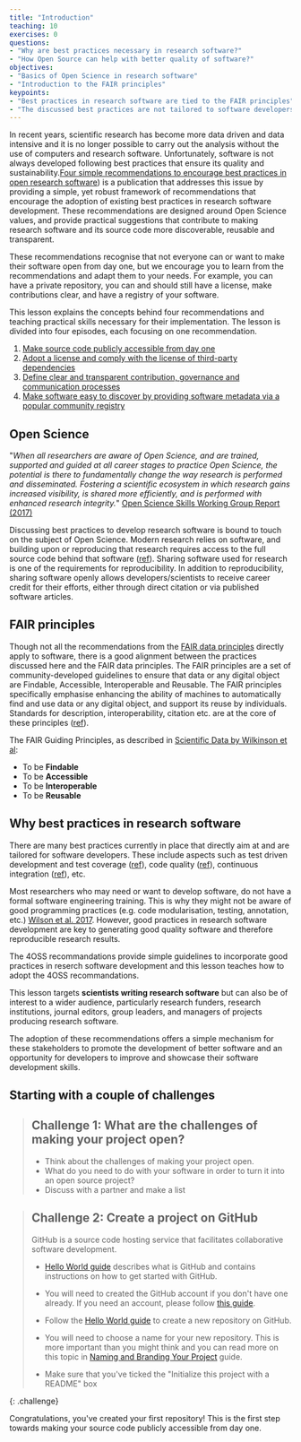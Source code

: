 ```yaml
---
title: "Introduction"
teaching: 10
exercises: 0
questions:
- "Why are best practices necessary in research software?"
- "How Open Source can help with better quality of software?"
objectives:
- "Basics of Open Science in research software"
- "Introduction to the FAIR principles"
keypoints:
- "Best practices in research software are tied to the FAIR principles"
- "The discussed best practices are not tailored to software developers, but rather to a wider audience"
---
```


In recent years, scientific research has become more data driven and data intensive and it is no longer possible to carry out the analysis without the use of computers and research software. Unfortunately, software is not always developed following best practices that ensure its quality and sustainability.[Four simple recommendations to encourage best practices in open research software](https://f1000research.com/articles/6-876/v1)) is a publication that addresses this issue by providing a simple, yet robust framework of recommendations that encourage the adoption of existing best practices in research software development. These recommendations are designed around Open Science values, and provide practical suggestions that contribute to making research software and its source code more discoverable, reusable and transparent.

These recommendations recognise that not everyone can or want to make their software open from day one, but we encourage you to learn from the recommendations and adapt them to your needs. For example, you can have a private repository, you can and should still have a license, make contributions clear, and have a registry of your software. 

This lesson explains the concepts behind four recommendations and teaching practical skills necessary for their implementation. The lesson is divided into four episodes, each focusing on one recommendation.

1. [Make source code publicly accessible from day one](../02-make-it-public/)
2. [Adopt a license and comply with the license of third-party dependencies](../03-use-license/)
3. [Define clear and transparent contribution, governance and communication processes](../04-contributions/)
4. [Make software easy to discover by providing software metadata via a popular community registry](../05-use-registry/)

## Open Science

"_When all researchers are aware of Open Science, and are trained, supported and guided at all career stages to practice Open Science, the potential is there to fundamentally change the way research is performed and disseminated. Fostering a scientific ecosystem in which research gains increased visibility, is shared more efficiently, and is performed with enhanced research integrity._" [Open Science Skills Working Group Report (2017)](https://ec.europa.eu/research/openscience/pdf/os_skills_wgreport_final.pdf#view=fit&pagemode=none)

Discussing best practices to develop research software is bound to touch on the subject of Open Science. Modern research relies on software, and building upon or reproducing that research requires access to the full source code behind that software ([ref](https://open-science-training-handbook.gitbook.io/book/examples-and-practical-guidance)). Sharing software used for research is one of the requirements for reproducibility. In addition to reproducibility, sharing software openly allows developers/scientists to receive career credit for their efforts, either through direct citation or via published software articles.

## FAIR principles

Though not all the recommendations from the [FAIR data principles](https://www.force11.org/group/fairgroup/fairprinciples) directly apply to software, there is a good alignment between the practices discussed here and the FAIR data principles. The FAIR principles are a set of community-developed guidelines to ensure that data or any digital object are Findable, Accessible, Interoperable and Reusable. The FAIR principles specifically emphasise enhancing the ability of machines to automatically find and use data or any digital object, and support its reuse by individuals. Standards for description, interoperability, citation etc. are at the core of these principles ([ref](https://www.incf.org/activities/standards-and-best-practices/what-is-fair)).

The FAIR Guiding Principles, as described in [Scientific Data by Wilkinson et al](https://www.nature.com/articles/sdata201618):
- To be **Findable**
- To be **Accessible**
- To be **Interoperable**
- To be **Reusable**

## Why best practices in research software

There are many best practices currently in place that directly aim at and are tailored for software developers. These include aspects such as test driven development and test coverage ([ref](https://github.com/r-lib/covr)), code quality ([ref](https://qaas.cyclopt.com/)), continuous integration ([ref](https://travis-ci.org)), etc. 

Most researchers who may need or want to develop software, do not have a formal software engineering training. This is why they might not be aware of good programming practices (e.g. code modularisation, testing, annotation, etc.) [Wilson et al. 2017](https://journals.plos.org/ploscompbiol/article?id=10.1371/journal.pcbi.1005510). 
However, good practices in research software development are key to generating good quality software and therefore reproducible research results. 

The 4OSS recommandations provide simple guidelines to incorporate good practices in reserch software development and this lesson teaches how to adopt the 4OSS recommandations.

This lesson targets **scientists writing research software** but can also be of interest to a wider audience, particularly research funders, research institutions, journal editors, group leaders, and managers of projects producing research software. 


The adoption of these recommendations offers a simple mechanism for these stakeholders to promote the development of better software and an opportunity for developers to improve and showcase their software development skills.

## Starting with a couple of challenges

> ## Challenge 1: What are the challenges of making your project open?
> - Think about the challenges of making your project open.
> - What do you need to do with your software in order to turn it into an open source project?
> - Discuss with a partner and make a list


> ## Challenge 2: Create a project on GitHub
> GitHub is a source code hosting service that facilitates collaborative software development.
> - [Hello World guide](https://guides.github.com/activities/hello-world/) describes  what is GitHub and contains instructions on how to get started with GitHub. 
>  
> - You will need to created the GitHub account if you don't have one already. If you need an account, please follow [this guide](https://services.github.com/on-demand/intro-to-github/create-github-account).
> - Follow the [Hello World guide](https://guides.github.com/activities/hello-world/) to create a new repository on GitHub.
> - You will need to choose a name for your new repository. This is more important than you might think and you can read more on this topic in [Naming and Branding Your Project](https://opensource.guide/starting-a-project/#naming-and-branding-your-project) guide.
> - Make sure that you've ticked the "Initialize this project with a README" box
>
{: .challenge}

Congratulations, you've created your first repository! This is the first step towards making your source code publicly accessible from day one.
